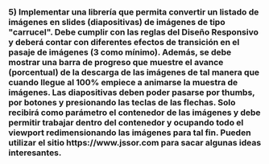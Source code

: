 <h3>5) Implementar una librería que permita convertir un listado de imágenes en slides (diapositivas) de imágenes de tipo "carrucel". Debe cumplir con las reglas del Diseño Responsivo y deberá contar con diferentes efectos de transición en el pasaje de imágenes (3 como mínimo). Además, se debe mostrar una barra de progreso que muestre el avance (porcentual) de la descarga de las imágenes de tal manera que cuando llegue al 100% empiece a animarse la muestra de imágenes. Las diapositivas deben poder pasarse por thumbs, por botones y presionando las
teclas de las flechas. Solo recibirá como parámetro el contenedor de las imágenes y debe permitir trabajar dentro del contenedor y ocupando todo el viewport redimensionando las imágenes para tal fin. Pueden utilizar el sitio https://www.jssor.com para sacar algunas ideas interesantes.</h3>